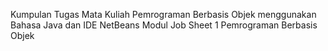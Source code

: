 Kumpulan Tugas Mata Kuliah Pemrograman Berbasis Objek menggunakan Bahasa Java dan IDE NetBeans
Modul Job Sheet 1 Pemrograman Berbasis Objek
